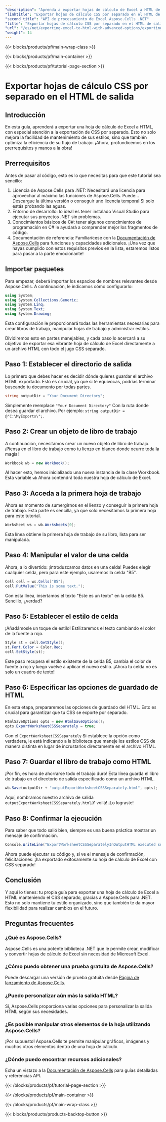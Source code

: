 ```yaml
---
"description": "Aprenda a exportar hojas de cálculo de Excel a HTML de manera efectiva con CSS separado usando Aspose.Cells para .NET en este completo tutorial paso a paso."
"linktitle": "Exportar hojas de cálculo CSS por separado en el HTML de salida"
"second_title": "API de procesamiento de Excel Aspose.Cells .NET"
"title": "Exportar hojas de cálculo CSS por separado en el HTML de salida"
"url": "/es/net/exporting-excel-to-html-with-advanced-options/exporting-worksheet-css-separately/"
"weight": 14
---
```


{{< blocks/products/pf/main-wrap-class >}}

{{< blocks/products/pf/main-container >}}

{{< blocks/products/pf/tutorial-page-section >}}

# Exportar hojas de cálculo CSS por separado en el HTML de salida

## Introducción
En esta guía, aprenderá a exportar una hoja de cálculo de Excel a HTML, con especial atención a la exportación de CSS por separado. Esto no solo mejora la facilidad de mantenimiento de sus estilos, sino que también optimiza la eficiencia de su flujo de trabajo. ¡Ahora, profundicemos en los prerrequisitos y manos a la obra!
## Prerrequisitos
Antes de pasar al código, esto es lo que necesitas para que este tutorial sea sencillo:
1. Licencia de Aspose.Cells para .NET: Necesitará una licencia para aprovechar al máximo las funciones de Aspose.Cells. Puede... [Descargue la última versión](https://releases.aspose.com/cells/net/) o conseguir uno [licencia temporal](https://purchase.aspose.com/temporary-license/) Si solo estás probando las aguas.
2. Entorno de desarrollo: lo ideal es tener instalado Visual Studio para ejecutar sus proyectos .NET sin problemas.
3. Conocimientos básicos de C#: tener algunos conocimientos de programación en C# le ayudará a comprender mejor los fragmentos de código.
4. Documentación de referencia: Familiarícese con la [Documentación de Aspose.Cells](https://reference.aspose.com/cells/net/) para funciones y capacidades adicionales.
¡Una vez que hayas cumplido con estos requisitos previos en la lista, estaremos listos para pasar a la parte emocionante!
## Importar paquetes
Para empezar, deberá importar los espacios de nombres relevantes desde Aspose.Cells. A continuación, le indicamos cómo configurarlo:
```csharp
using System;
using System.Collections.Generic;
using System.Linq;
using System.Text;
using System.Drawing;
```
Esta configuración le proporcionará todas las herramientas necesarias para crear libros de trabajo, manipular hojas de trabajo y administrar estilos.

Dividiremos esto en partes manejables, y cada paso lo acercará a su objetivo de exportar esa vibrante hoja de cálculo de Excel directamente a un archivo HTML con todo el jugo CSS separado.
## Paso 1: Establecer el directorio de salida
Lo primero que debes hacer es decidir dónde quieres guardar el archivo HTML exportado. Esto es crucial, ya que si te equivocas, podrías terminar buscando tu documento por todas partes.
```csharp
string outputDir = "Your Document Directory";
```
Simplemente reemplace `"Your Document Directory"` Con la ruta donde desea guardar el archivo. Por ejemplo: `string outputDir = @"C:\MyExports\";`.
## Paso 2: Crear un objeto de libro de trabajo
A continuación, necesitamos crear un nuevo objeto de libro de trabajo. ¡Piensa en el libro de trabajo como tu lienzo en blanco donde ocurre toda la magia!
```csharp
Workbook wb = new Workbook();
```
Al hacer esto, hemos inicializado una nueva instancia de la clase Workbook. Esta variable `wb` Ahora contendrá toda nuestra hoja de cálculo de Excel.
## Paso 3: Acceda a la primera hoja de trabajo
Ahora es momento de sumergirnos en el lienzo y conseguir la primera hoja de trabajo. Esta parte es sencilla, ya que solo necesitamos la primera hoja para este tutorial.
```csharp
Worksheet ws = wb.Worksheets[0];
```
Esta línea obtiene la primera hoja de trabajo de su libro, lista para ser manipulada.
## Paso 4: Manipular el valor de una celda
Ahora, a lo divertido: ¡introduzcamos datos en una celda! Puedes elegir cualquier celda, pero para este ejemplo, usaremos la celda "B5".
```csharp
Cell cell = ws.Cells["B5"];
cell.PutValue("This is some text.");
```
Con esta línea, insertamos el texto "Este es un texto" en la celda B5. Sencillo, ¿verdad? 
## Paso 5: Establecer el estilo de celda
¡Añadámosle un toque de estilo! Estilizaremos el texto cambiando el color de la fuente a rojo. 
```csharp
Style st = cell.GetStyle();
st.Font.Color = Color.Red;
cell.SetStyle(st);
```
Este paso recupera el estilo existente de la celda B5, cambia el color de fuente a rojo y luego vuelve a aplicar el nuevo estilo. ¡Ahora tu celda no es solo un cuadro de texto!
## Paso 6: Especificar las opciones de guardado de HTML
En esta etapa, prepararemos las opciones de guardado del HTML. Esto es crucial para garantizar que tu CSS se exporte por separado.
```csharp
HtmlSaveOptions opts = new HtmlSaveOptions();
opts.ExportWorksheetCSSSeparately = true;
```
Con el `ExportWorksheetCSSSeparately` Si establece la opción como verdadera, le está indicando a la biblioteca que maneje los estilos CSS de manera distinta en lugar de incrustarlos directamente en el archivo HTML.
## Paso 7: Guardar el libro de trabajo como HTML
¡Por fin, es hora de ahorrarse todo el trabajo duro! Esta línea guarda el libro de trabajo en el directorio de salida especificado como un archivo HTML.
```csharp
wb.Save(outputDir + "outputExportWorksheetCSSSeparately.html", opts);
```
Aquí, nombramos nuestro archivo de salida `outputExportWorksheetCSSSeparately.html`¡Y voilá! ¡Lo lograste!
## Paso 8: Confirmar la ejecución
Para saber que todo salió bien, siempre es una buena práctica mostrar un mensaje de confirmación.
```csharp
Console.WriteLine("ExportWorksheetCSSSeparatelyInOutputHTML executed successfully.");
```
Ahora puede ejecutar su código y, si ve el mensaje de confirmación, felicitaciones: ¡ha exportado exitosamente su hoja de cálculo de Excel con CSS separado!
## Conclusión
Y aquí lo tienes: tu propia guía para exportar una hoja de cálculo de Excel a HTML manteniendo el CSS separado, gracias a Aspose.Cells para .NET. Esto no solo mantiene tu estilo organizado, sino que también te da mayor flexibilidad para realizar cambios en el futuro. 
## Preguntas frecuentes
### ¿Qué es Aspose.Cells?
Aspose.Cells es una potente biblioteca .NET que le permite crear, modificar y convertir hojas de cálculo de Excel sin necesidad de Microsoft Excel.
### ¿Cómo puedo obtener una prueba gratuita de Aspose.Cells?
Puede descargar una versión de prueba gratuita desde [Página de lanzamiento de Aspose.Cells](https://releases.aspose.com/).
### ¿Puedo personalizar aún más la salida HTML?
Sí, Aspose.Cells proporciona varias opciones para personalizar la salida HTML según sus necesidades.
### ¿Es posible manipular otros elementos de la hoja utilizando Aspose.Cells?
¡Por supuesto! Aspose.Cells te permite manipular gráficos, imágenes y muchos otros elementos dentro de una hoja de cálculo.
### ¿Dónde puedo encontrar recursos adicionales?
Echa un vistazo a la [Documentación de Aspose.Cells](https://reference.aspose.com/cells/net/) para guías detalladas y referencias API.

{{< /blocks/products/pf/tutorial-page-section >}}

{{< /blocks/products/pf/main-container >}}

{{< /blocks/products/pf/main-wrap-class >}}

{{< blocks/products/products-backtop-button >}}